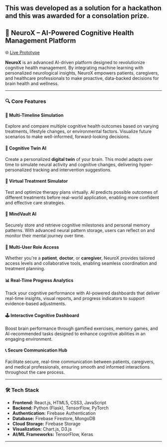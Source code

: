 This was developed as a solution for a hackathon and this was awarded for a consolation prize.
---

## 🧠 NeuroX – AI-Powered Cognitive Health Management Platform

🌐 [Live Prototype](https://neurox.netlify.app/)

**NeuroX** is an advanced AI-driven platform designed to revolutionize cognitive health management. By integrating machine learning with personalized neurological insights, NeuroX empowers patients, caregivers, and healthcare professionals to make proactive, data-backed decisions for brain health and wellness.

---

### 🔍 Core Features

#### 🧪 Multi-Timeline Simulation

Explore and compare multiple cognitive health outcomes based on varying treatments, lifestyle changes, or environmental factors. Visualize future scenarios to make well-informed, forward-looking decisions.

#### 🧬 Cognitive Twin AI

Create a personalized **digital twin** of your brain. This model adapts over time to simulate neural activity and cognitive changes, delivering hyper-personalized tracking and intervention suggestions.

#### 🧠 Virtual Treatment Simulator

Test and optimize therapy plans virtually. AI predicts possible outcomes of different treatments before real-world application, enabling more confident and effective care strategies.

#### 🔐 MindVault AI

Securely store and retrieve cognitive milestones and personal memory patterns. With advanced neural pattern storage, users can reflect on and monitor their mental journey over time.

#### 👥 Multi-User Role Access

Whether you're a **patient**, **doctor**, or **caregiver**, NeuroX provides tailored access levels and collaborative tools, enabling seamless coordination and treatment planning.

#### 📊 Real-Time Progress Analytics

Track your cognitive performance with AI-powered dashboards that deliver real-time insights, visual reports, and progress indicators to support evidence-based adjustments.

#### 🕹️ Interactive Cognitive Dashboard

Boost brain performance through gamified exercises, memory games, and AI-recommended tasks designed to enhance cognitive abilities in an engaging environment.

#### 📞 Secure Communication Hub

Facilitate secure, real-time communication between patients, caregivers, and medical professionals, ensuring smooth and informed interactions throughout the care process.

---

### 🛠️ Tech Stack

* **Frontend:** React.js, HTML5, CSS3, JavaScript
* **Backend:** Python (Flask), TensorFlow, PyTorch
* **Authentication:** Firebase Authentication
* **Database:** Firebase Firestore, MongoDB
* **Cloud Storage:** Firebase Storage
* **Visualization:** Chart.js, D3.js
* **AI/ML Frameworks:** TensorFlow, Keras

---

